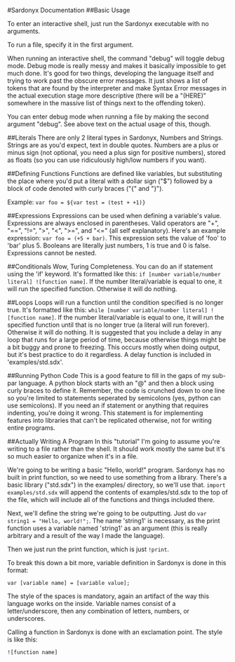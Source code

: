 #Sardonyx Documentation
##Basic Usage

To enter an interactive shell, just run the Sardonyx executable with no arguments.

To run a file, specify it in the first argument.

When running an interactive shell, the command "debug" will toggle debug mode. Debug mode is really messy and makes it basically impossible to get much done. It's good for two things, developing the language itself and trying to work past the obscure error messages. It just shows a list of tokens that are found by the interpreter and make Syntax Error messages in the actual execution stage more descriptive (there will be a "(HERE)" somewhere in the massive list of things next to the offending token).

You can enter debug mode when running a file by making the second argument "debug". See above text on the actual usage of this, though.

##Literals
There are only 2 literal types in Sardonyx, Numbers and Strings. Strings are as you'd expect, text in double quotes. Numbers are a plus or minus sign (not optional, you need a plus sign for positive numbers), stored as floats (so you can use ridiculously high/low numbers if you want).

##Defining Functions
Functions are defined like variables, but substituting the place where you'd put a literal with a dollar sign ("$") followed by a block of code denoted with curly braces ("{" and "}").

Example: ```var foo = ${var test = (test + +1)}```

##Expressions
Expressions can be used when defining a variable's value. Expressions are always enclosed in parentheses. Valid operators are "+", "==", "!=", ">", "<", ">=", and "<=" (all self explanatory). Here's an example expression: ```var foo = (+5 + bar)```. This expression sets the value of 'foo' to 'bar' plus 5. Booleans are literally just numbers, 1 is true and 0 is false. Expressions cannot be nested.

##Conditionals
Wow, Turing Completeness. You can do an if statement using the 'if' keyword. It's formatted like this: ```if [number variable/number literal] ![function name]```. If the number literal/variable is equal to one, it will run the specified function. Otherwise it will do nothing.

##Loops
Loops will run a function until the condition specified is no longer true. It's formatted like this: ```while [number variable/number literal] ![function name]```. If the number literal/variable is equal to one, it will run the specified function until that is no longer true (a literal will run forever). Otherwise it will do nothing. It is suggested that you include a delay in any loop that runs for a large period of time, because otherwise things might be a bit buggy and prone to freezing. This occurs mostly when doing output, but it's best practice to do it regardless. A delay function is included in 'examples/std.sdx'.

##Running Python Code
This is a good feature to fill in the gaps of my sub-par language. A python block starts with an "@" and then a block using curly braces to define it. Remember, the code is crunched down to one line so you're limited to statements seperated by semicolons (yes, python can use semicolons). If you need an if statement or anything that requires indenting, you're doing it wrong. This statement is for implementing features into libraries that can't be replicated otherwise, not for writing entire programs.

##Actually Writing A Program
In this "tutorial" I'm going to assume you're writing to a file rather than the shell. It should work mostly the same but it's so much easier to organize when it's in a file.

We're going to be writing a basic "Hello, world!" program. Sardonyx has no built in print function, so we need to use something from a library. There's a basic library ("std.sdx") in the examples/ directory, so we'll use that.
```import examples/std.sdx``` will append the contents of examples/std.sdx to the top of the file, which will include all of the functions and things included there.

Next, we'll define the string we're going to be outputting. Just do ```var string1 = "Hello, world!";```. The name 'string1' is necessary, as the print function uses a variable named 'string1' as an argument (this is really arbitrary and a result of the way I made the language).

Then we just run the print function, which is just ```!print```.

To break this down a bit more, variable definition in Sardonyx is done in this format:

```var [variable name] = [variable value];```

The style of the spaces is mandatory, again an artifact of the way this language works on the inside. Variable names consist of a letter/underscore, then any combination of letters, numbers, or underscores.

Calling a function in Sardonyx is done with an exclamation point. The style is like this:

```![function name]```
